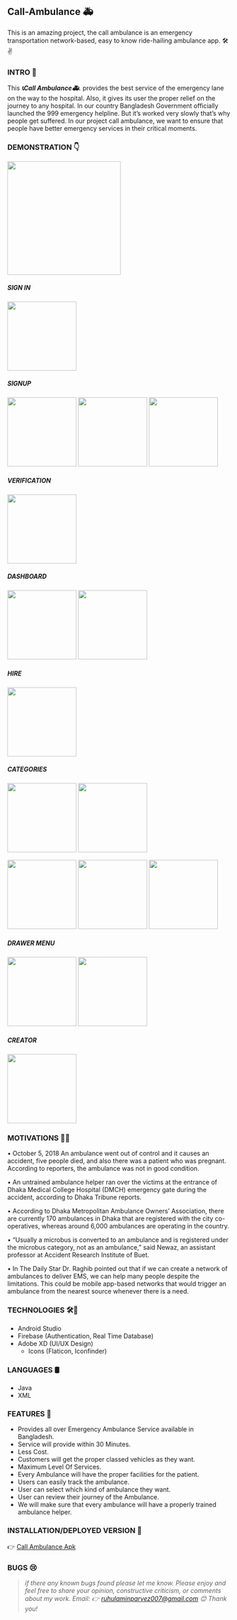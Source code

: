## Call-Ambulance 🚑 
This is an amazing project, the call ambulance is an emergency transportation network-based, easy to know ride-hailing ambulance app.  🛠✌

### INTRO 🙂

This ***📞Call Ambulance🚑.*** provides the best service of the emergency lane on the way to the hospital. Also, it gives its user the proper relief on the journey to any hospital. In our country Bangladesh Government officially launched the 999 emergency helpline. But it’s worked very slowly that’s why people get suffered. In our project call ambulance, we want to ensure that people have better emergency services in their critical moments.

### DEMONSTRATION 👇
<p align="left">
  <img width="256" src="https://github.com/Ruhul12/Call-Ambulance/blob/master/call_ambulance.gif">
</p>

##### SIGN IN
<p align="left">
  <img width="156" src="https://github.com/Ruhul12/Call-Ambulance/blob/master/Call%20Ambulance%20Different%20Designs/ScreenShots/login.png">
</p>

##### SIGNUP
<p>
  <img width="156" src="https://github.com/Ruhul12/Call-Ambulance/blob/master/Call%20Ambulance%20Different%20Designs/ScreenShots/signup.png">
  <img width="156" src="https://github.com/Ruhul12/Call-Ambulance/blob/master/Call%20Ambulance%20Different%20Designs/ScreenShots/gender.png">
  <img width="156" src="https://github.com/Ruhul12/Call-Ambulance/blob/master/Call%20Ambulance%20Different%20Designs/ScreenShots/country_code.png">
</p>

##### VERIFICATION
<p>
  <img width="156" src="https://github.com/Ruhul12/Call-Ambulance/blob/master/Call%20Ambulance%20Different%20Designs/ScreenShots/verification_code.png">
</p>

##### DASHBOARD
<p>
  <img width="156" src="https://github.com/Ruhul12/Call-Ambulance/blob/master/Call%20Ambulance%20Different%20Designs/ScreenShots/dashboard.png">
  <img width="156" src="https://github.com/Ruhul12/Call-Ambulance/blob/master/Call%20Ambulance%20Different%20Designs/ScreenShots/dashboard_two.png">
</p>

##### HIRE
<p>
  <img width="156" src="https://github.com/Ruhul12/Call-Ambulance/blob/master/Call%20Ambulance%20Different%20Designs/ScreenShots/hire.png">
</p>

##### CATEGORIES
<p>
  <img width="156" src="https://github.com/Ruhul12/Call-Ambulance/blob/master/Call%20Ambulance%20Different%20Designs/ScreenShots/categories.png">
  <img width="156" src="https://github.com/Ruhul12/Call-Ambulance/blob/master/Call%20Ambulance%20Different%20Designs/ScreenShots/categories_two.png">
</p>

<p>
  <img width="156" src="https://github.com/Ruhul12/Call-Ambulance/blob/master/Call%20Ambulance%20Different%20Designs/ScreenShots/normal.png">
  <img width="156" src="https://github.com/Ruhul12/Call-Ambulance/blob/master/Call%20Ambulance%20Different%20Designs/ScreenShots/medium.png">
  <img width="156" src="https://github.com/Ruhul12/Call-Ambulance/blob/master/Call%20Ambulance%20Different%20Designs/ScreenShots/delux.png">
</p>

##### DRAWER MENU
<p>
  <img width="156" src="https://github.com/Ruhul12/Call-Ambulance/blob/master/Call%20Ambulance%20Different%20Designs/ScreenShots/drawer_menu.png">
  <img width="156" src="https://github.com/Ruhul12/Call-Ambulance/blob/master/Call%20Ambulance%20Different%20Designs/ScreenShots/drawer_two.png">
</p>

##### CREATOR
<p>
  <img width="156" src="https://github.com/Ruhul12/Call-Ambulance/blob/master/Call%20Ambulance%20Different%20Designs/ScreenShots/creator.png">
</p>


### MOTIVATIONS 🗽🤞

•	October 5, 2018
An ambulance went out of control and it causes an accident, five people died, and also there was a patient who was pregnant. According to reporters, the ambulance was not in good condition.

•	An untrained ambulance helper ran over the victims at the entrance of Dhaka Medical College Hospital (DMCH) emergency gate during the accident, according to Dhaka Tribune reports.


•	According to Dhaka Metropolitan Ambulance Owners’ Association, there are currently 170 ambulances in Dhaka that are registered with the city co-operatives, whereas around 6,000 ambulances are operating in the country.

•	“Usually a microbus is converted to an ambulance and is registered under the microbus category, not as an ambulance,” said Newaz, an assistant professor at Accident Research Institute of Buet.

•	In The Daily Star Dr. Raghib pointed out that if we can create a network of ambulances to deliver EMS, we can help many people despite the limitations. This could be mobile app-based networks that would trigger an ambulance from the nearest source whenever there is a need.

### TECHNOLOGIES 🛠🚀

 - Android Studio
 - Firebase (Authentication, Real Time Database)
 - Adobe XD (UI/UX Design)
   - Icons (Flaticon, Iconfinder)
 
### LANGUAGES 🛢

- Java
- XML

### FEATURES 🧲

- Provides all over Emergency Ambulance Service available in Bangladesh.
- Service will provide within 30 Minutes.
- Less Cost.
- Customers will get the proper classed vehicles as they want.
- Maximum Level Of Services.
- Every Ambulance will have the proper facilities for the patient.
- Users can easily track the ambulance.
- User can select  which kind of ambulance they want.
- User can review their journey of the Ambulance.
- We will make sure that every ambulance will have a properly trained ambulance helper.

### INSTALLATION/DEPLOYED VERSION 💉
👉 [Call Ambulance Apk](https://github.com/Ruhul12/Call-Ambulance/blob/master/release%20apk/app-release.apk)

### BUGS 😢

> *if there any known bugs found please let me know.
Please enjoy and feel free to share your opinion, constructive criticism, or comments about my work.*
>*Email: 👉 ruhulaminparvez007@gmail.com 😊 Thank you!*


